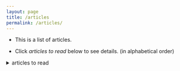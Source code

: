 ```yaml
---
layout: page
title: /articles
permalink: /articles/
---
```



- This is a list of articles.

<i class="fas fa-map-marked-alt"></i>
- Click *articles to read* below to see details. (in alphabetical order)

<details>
<summary> articles to read </summary>
<ul>
  {% for member in site.data.articles %}
  <li>
<font color="green"> {{ member.date }} </font> / <font color="blue"> <a href = "{{ member.link }}" target="_blank"> {{ member.title }} </a> </font>
  </li>
{% endfor %}
</ul>
</details>
